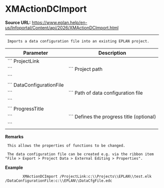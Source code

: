 # XMActionDCImport

**Source URL:** https://www.eplan.help/en-us/Infoportal/Content/api/2026/XMActionDCImport.html

---

```
 Imports a data configuration file into an existing EPLAN project.

```

| Parameter | Description |
| --- | --- |
| ``` ProjectLink
 ``` | ``` Project path
 ``` |
| ``` DataConfigurationFile
 ``` | ``` Path of data configuration file
 ``` |
| ``` ProgressTitle
 ``` | ``` Defines the progress title (optional)
 ``` |

**Remarks**

```
 This allows the properties of functions to be changed.

 The data configuration file can be created e.g. via the ribbon item "File > Export > Project Data > External Editing > Properties".

```

**Example**

```
        XMActionDCImport /ProjectLink:c:\\Projects\\EPLAN\\test.elk /DataConfigurationFile:c:\\EPLAN\\DataCfgFile.edc

```